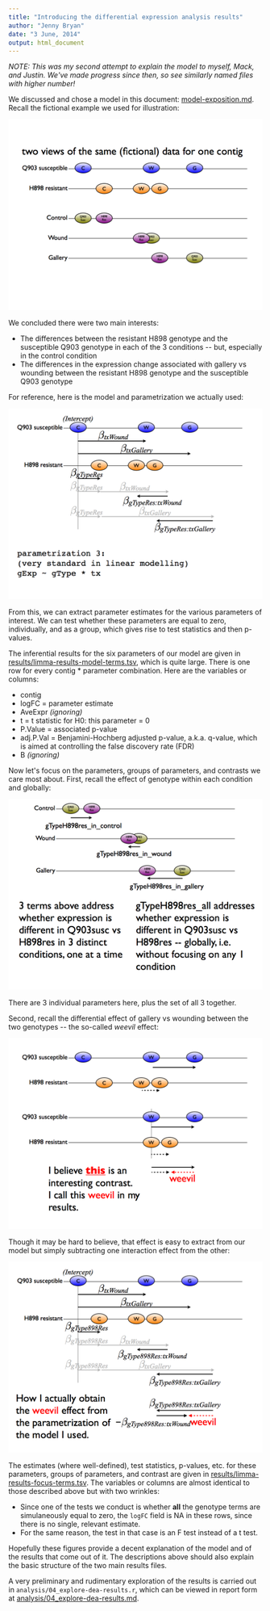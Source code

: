 ```yaml
---
title: "Introducing the differential expression analysis results"
author: "Jenny Bryan"
date: "3 June, 2014"
output: html_document
---
```


*NOTE: This was my second attempt to explain the model to myself, Mack, and Justin. We've made progress since then, so see similarly named files with higher number!*

We discussed and chose a model in this document: [model-exposition.md](../model-exposition/model-exposition.md). Recall the fictional example we used for illustration:

![](../model-exposition/model-exposition.001.png)

We concluded there were two main interests:

  * The differences between the resistant H898 genotype and the susceptible Q903 genotype in each of the 3 conditions -- but, especially in the control condition
  * The differences in the expression change associated with gallery vs wounding between the resistant H898 genotype and the susceptible Q903 genotype
  
For reference, here is the model and parametrization we actually used:

![](../model-exposition/model-exposition.005.png)

From this, we can extract parameter estimates for the various parameters of interest. We can test whether these parameters are equal to zero, individually, and as a group, which gives rise to test statistics and then p-values.

The inferential results for the six parameters of our model are given in [results/limma-results-model-terms.tsv](../results/limma-results-model-terms.tsv), which is quite large. There is one row for every contig * parameter combination. Here are the variables or columns:

  * contig
  * logFC = parameter estimate
  * AveExpr *(ignoring)*
  * t = t statistic for H0: this parameter = 0
  * P.Value = associated p-value
  * adj.P.Val = Benjamini-Hochberg adjusted p-value, a.k.a. q-value, which is aimed at controlling the false discovery rate (FDR)
  * B *(ignoring)*

Now let's focus on the parameters, groups of parameters, and contrasts we care most about. First, recall the effect of genotype within each condition and globally:

![](../model-exposition/model-exposition.010.png)

There are 3 individual parameters here, plus the set of all 3 together.

Second, recall the differential effect of gallery vs wounding between the two genotypes -- the so-called *weevil* effect:

![](../model-exposition/model-exposition.011.png)

Though it may be hard to believe, that effect is easy to extract from our model but simply subtracting one interaction effect from the other:

![](../model-exposition/model-exposition.012.png)

The estimates (where well-defined), test statistics, p-values, etc. for these parameters, groups of parameters, and contrast are given in [results/limma-results-focus-terms.tsv](../results/limma-results-focus-terms.tsv). The variables or columns are almost identical to those described above but with two wrinkles:

  * Since one of the tests we conduct is whether __all__ the genotype terms are simulaneously equal to zero, the `logFC` field is NA in these rows, since there is no single, relevant estimate.
  * For the same reason, the test in that case is an F test instead of a t test.

Hopefully these figures provide a decent explanation of the model and of the results that come out of it. The descriptions above should also explain the basic structure of the two main results files.

A very preliminary and rudimentary exploration of the results is carried out in `analysis/04_explore-dea-results.r`, which can be viewed in report form at [analysis/04_explore-dea-results.md](04_explore-dea-results.md).
